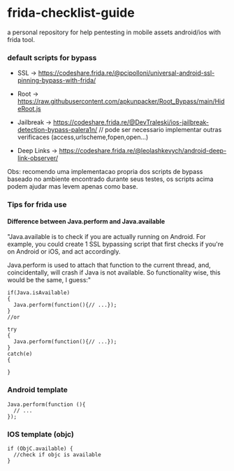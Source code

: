 # frida-checklist-guide



a personal repository for help pentesting in mobile assets android/ios with frida tool.



### default scripts for bypass


- SSL -> https://codeshare.frida.re/@pcipolloni/universal-android-ssl-pinning-bypass-with-frida/

- Root -> https://raw.githubusercontent.com/apkunpacker/Root_Bypass/main/HideRoot.js

- Jailbreak -> https://codeshare.frida.re/@DevTraleski/ios-jailbreak-detection-bypass-palera1n/ // pode ser necessario implementar outras verificaces (access,urlscheme,fopen,open...)

- Deep Links -> https://codeshare.frida.re/@leolashkevych/android-deep-link-observer/


Obs: recomendo uma implementacao propria dos scripts de bypass baseado no ambiente encontrado durante seus testes, os scripts acima podem ajudar mas levem apenas como base.


### Tips for frida use

#### Difference between Java.perform and Java.available

"Java.available is to check if you are actually running on Android. For example, you could create 1 SSL bypassing script that first checks if you're on Android or iOS, and act accordingly.

Java.perform is used to attach that function to the current thread, and, coincidentally, will crash if Java is not available. So functionality wise, this would be the same, I guess:"


    if(Java.isAvailable)
    {
      Java.perform(function(){// ...});
    }
    //or
    
    try
    {
      Java.perform(function(){// ...});
    }
    catch(e)
    {
    
    }


### Android template 

```
Java.perform(function (){
  // ...
});
```


### IOS template (objc)

```
if (ObjC.available) {
  //check if objc is available
}
```
